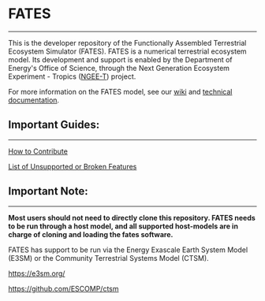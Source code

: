 # FATES
------------------------------

This is the developer repository of the Functionally Assembled Terrestrial Ecosystem Simulator (FATES).  FATES is a numerical terrestrial ecosystem model. Its development and support is enabled by the Department of Energy's Office of Science, through the Next Generation Ecosystem Experiment - Tropics ([NGEE-T](https://ngee-tropics.lbl.gov/)) project.

For more information on the FATES model, see our [wiki](https://github.com/NGEET/fates/wiki) and [technical documentation](https://fates-docs.readthedocs.io/en/latest/index.html).


## Important Guides:
------------------------------

<!--- THIS IS A COMMENT. UPDATE CONTRIB TO POINT TO TECH MAN--->

[How to Contribute](https://github.com/NGEET/fates/blob/master/CONTRIBUTING.md)

[List of Unsupported or Broken Features](https://github.com/NGEET/fates/wiki/Current-Unsupported-or-Broken-Features)



## Important Note:
------------------------------

**Most users should not need to directly clone this repository.  FATES needs to be run through a host model, and all supported host-models are in charge of cloning and loading the fates software.**

FATES has support to be run via the Energy Exascale Earth System Model (E3SM) or the Community Terrestrial Systems Model (CTSM).

https://e3sm.org/

https://github.com/ESCOMP/ctsm
